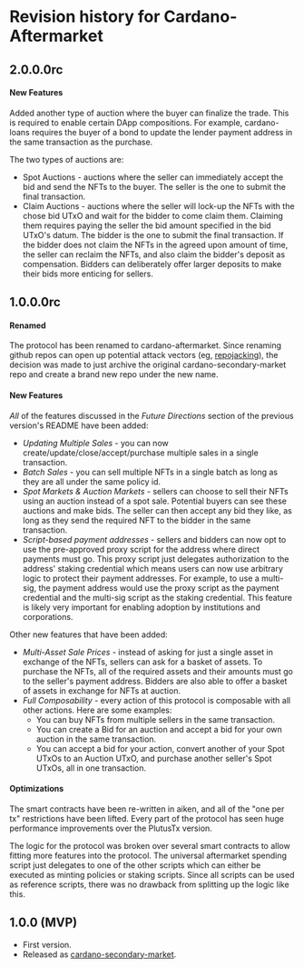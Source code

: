 # Revision history for Cardano-Aftermarket

## 2.0.0.0rc

#### New Features

Added another type of auction where the buyer can finalize the trade. This is required to enable
certain DApp compositions. For example, cardano-loans requires the buyer of a bond to update the
lender payment address in the same transaction as the purchase.

The two types of auctions are:
- Spot Auctions - auctions where the seller can immediately accept the bid and send the NFTs to the
buyer. The seller is the one to submit the final transaction.
- Claim Auctions - auctions where the seller will lock-up the NFTs with the chose bid UTxO and wait
for the bidder to come claim them. Claiming them requires paying the seller the bid amount specified
in the bid UTxO's datum. The bidder is the one to submit the final transaction. If the bidder does
not claim the NFTs in the agreed upon amount of time, the seller can reclaim the NFTs, and also
claim the bidder's deposit as compensation. Bidders can deliberately offer larger deposits to make
their bids more enticing for sellers.

## 1.0.0.0rc

#### Renamed

The protocol has been renamed to cardano-aftermarket. Since renaming github repos can open up
potential attack vectors (eg,
[repojacking](https://github.blog/2024-02-21-how-to-stay-safe-from-repo-jacking/)), the decision was
made to just archive the original cardano-secondary-market repo and create a brand new repo under
the new name.

#### New Features

*All* of the features discussed in the *Future Directions* section of the previous version's README
have been added:

- *Updating Multiple Sales* - you can now create/update/close/accept/purchase multiple sales in a
single transaction.
- *Batch Sales* - you can sell multiple NFTs in a single batch as long as they are all under the
same policy id.
- *Spot Markets & Auction Markets* - sellers can choose to sell their NFTs using an auction instead
of a spot sale. Potential buyers can see these auctions and make bids. The seller can then accept
any bid they like, as long as they send the required NFT to the bidder in the same transaction.
- *Script-based payment addresses* - sellers and bidders can now opt to use the pre-approved proxy
script for the address where direct payments must go. This proxy script just delegates authorization
to the address' staking credential which means users can now use arbitrary logic to protect their
payment addresses. For example, to use a multi-sig, the payment address would use the proxy script
as the payment credential and the multi-sig script as the staking credential. This feature is likely
very important for enabling adoption by institutions and corporations. 

Other new features that have been added:

- *Multi-Asset Sale Prices* - instead of asking for just a single asset in exchange of the NFTs,
sellers can ask for a basket of assets. To purchase the NFTs, all of the required assets and their
amounts must go to the seller's payment address. Bidders are also able to offer a basket of assets
in exchange for NFTs at auction.
- *Full Composability* - every action of this protocol is composable with all other actions. Here
are some examples:
    - You can buy NFTs from multiple sellers in the same transaction.
    - You can create a Bid for an auction and accept a bid for your own auction in the same
    transaction.
    - You can accept a bid for your action, convert another of your Spot UTxOs to an Auction UTxO,
    and purchase another seller's Spot UTxOs, all in one transaction.

#### Optimizations

The smart contracts have been re-written in aiken, and all of the "one per tx" restrictions have
been lifted. Every part of the protocol has seen huge performance improvements over the PlutusTx
version.

The logic for the protocol was broken over several smart contracts to allow fitting more features
into the protocol. The universal aftermarket spending script just delegates to one of the other
scripts which can either be executed as minting policies or staking scripts. Since all scripts can
be used as reference scripts, there was no drawback from splitting up the logic like this.

## 1.0.0 (MVP)

* First version.
* Released as [cardano-secondary-market](https://github.com/fallen-icarus/cardano-secondary-market).
